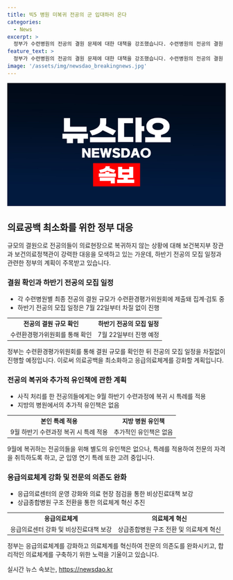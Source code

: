 ```yaml
---
title: 빅5 병원 미복귀 전공의 군 입대하러 온다
categories:
  - News
excerpt: >
  정부가 수련병원의 전공의 결원 문제에 대한 대책을 강조했습니다. 수련병원의 전공의 결원 제출이 지연되자 많은 의사들의 복귀가 예상되지 않는 상황이며, 이에 대한 유감을 표명했습니다. 수련병원은 전공의 복귀를 설득하지만 대다수가 복귀 의사를 밝히지 않았고, 이에 따라 1만 명 이상의 전공의가 사직 처리될 것으로 전망됩니다. 정부는 결원 규모 확인 후 하반기 전공의 모집 일정을 차질없이 진행하고, 복귀한 전공의들에 대한 특례를 적용할 예정이며, 전문의 의존도를 줄이기 위한 지원 방안을 모색하고 있다고 밝혔습니다. 또한, 복귀하지 않는 전공의들에 대한 엄격한 대응을 강조하며, 이에 반대하는 불법행위에 대해 엄중한 대응을 예고했습니다.
feature_text: >
  정부가 수련병원의 전공의 결원 문제에 대한 대책을 강조했습니다. 수련병원의 전공의 결원 제출이 지연되자 많은 의사들의 복귀가 예상되지 않는 상황이며, 이에 대한 유감을 표명했습니다. 수련병원은 전공의 복귀를 설득하지만 대다수가 복귀 의사를 밝히지 않았고, 이에 따라 1만 명 이상의 전공의가 사직 처리될 것으로 전망됩니다. 정부는 결원 규모 확인 후 하반기 전공의 모집 일정을 차질없이 진행하고, 복귀한 전공의들에 대한 특례를 적용할 예정이며, 전문의 의존도를 줄이기 위한 지원 방안을 모색하고 있다고 밝혔습니다. 또한, 복귀하지 않는 전공의들에 대한 엄격한 대응을 강조하며, 이에 반대하는 불법행위에 대해 엄중한 대응을 예고했습니다.
image: '/assets/img/newsdao_breakingnews.jpg'
---
```


<p><img src="/assets/img/newsdao_breakingnews.jpg" alt="flaretime 속보" /></p>

<h2 data-ke-size="size26">의료공백 최소화를 위한 정부 대응</h2>

<p data-ke-size="size16">규모의 결원으로 전공의들이 의료현장으로 복귀하지 않는 상황에 대해 보건복지부 장관과 보건의료정책관이 강력한 대응을 모색하고 있는 가운데, 하반기 전공의 모집 일정과 관련한 정부의 계획이 주목받고 있습니다.</p>

<h3>결원 확인과 하반기 전공의 모집 일정</h3>

<ul>
    <li>각 수련병원별 최종 전공의 결원 규모가 수련환경평가위원회에 제출돼 집계·검토 중</li>
    <li>하반기 전공의 모집 일정은 7월 22일부터 차질 없이 진행</li>
</ul>

<table>
    <tr>
        <td style="text-align: center; height: 17px;"><b>전공의 결원 규모 확인</b></td>
        <td style="text-align: center; height: 17px;"><b>하반기 전공의 모집 일정</b></td>
    </tr>
    <tr>
        <td style="text-align: center; height: 17px;">수련환경평가위원회를 통해 확인</td>
        <td style="text-align: center; height: 17px;">7월 22일부터 진행 예정</td>
    </tr>
</table>

<p data-ke-size="size16">정부는 수련환경평가위원회를 통해 결원 규모를 확인한 뒤 전공의 모집 일정을 차질없이 진행할 예정입니다. 이로써 의료공백을 최소화하고 응급의료체계를 강화할 계획입니다.</p>

<h3>전공의 복귀와 추가적 유인책에 관한 계획</h3>

<ul>
    <li>사직 처리를 한 전공의들에게는 9월 하반기 수련과정에 복귀 시 특례를 적용</li>
    <li>지방의 병원에서의 추가적 유인책은 없음</li>
</ul>

<table>
    <tr>
        <td style="text-align: center; height: 17px;"><b>본인 특례 적용</b></td>
        <td style="text-align: center; height: 17px;"><b>지방 병원 유인책</b></td>
    </tr>
    <tr>
        <td style="text-align: center; height: 17px;">9월 하반기 수련과정 복귀 시 특례 적용</td>
        <td style="text-align: center; height: 17px;">추가적인 유인책은 없음</td>
    </tr>
</table>

<p data-ke-size="size16">9월에 복귀하는 전공의들을 위해 별도의 유인책은 없으나, 특례를 적용하여 전문의 자격을 취득하도록 하고, 군 입영 연기 특례 또한 고려 중입니다.</p>

<h3>응급의료체계 강화 및 전문의 의존도 완화</h3>

<ul>
    <li>응급의료센터의 운영 강화와 의료 현장 점검을 통한 비상진료대책 보강</li>
    <li>상급종합병원 구조 전환을 통한 의료체계 혁신 추진</li>
</ul>

<table>
    <tr>
        <td style="text-align: center; height: 17px;"><b>응급의료체계</b></td>
        <td style="text-align: center; height: 17px;"><b>의료체계 혁신</b></td>
    </tr>
    <tr>
        <td style="text-align: center; height: 17px;">응급의료센터 강화 및 비상진료대책 보강</td>
        <td style="text-align: center; height: 17px;">상급종합병원 구조 전환 및 의료체계 혁신</td>
    </tr>
</table>

<p data-ke-size="size16">정부는 응급의료체계를 강화하고 의료체계를 혁신하여 전문의 의존도를 완화시키고, 합리적인 의료체계를 구축하기 위한 노력을 기울이고 있습니다.</p>
실시간 뉴스 속보는, <a href="https://newsdao.kr" rel="dofollow">https://newsdao.kr</a>


